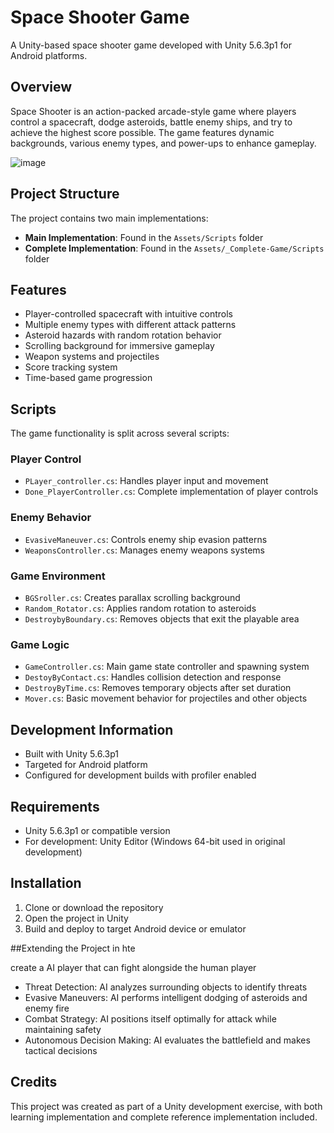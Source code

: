 # Space Shooter Game

A Unity-based space shooter game developed with Unity 5.6.3p1 for Android platforms.

## Overview
Space Shooter is an action-packed arcade-style game where players control a spacecraft, dodge asteroids, battle enemy ships, and try to achieve the highest score possible. The game features dynamic backgrounds, various enemy types, and power-ups to enhance gameplay.

![image](https://github.com/user-attachments/assets/90245eb8-e1bf-464b-92be-90b730e2cd6a)


## Project Structure
The project contains two main implementations:
- **Main Implementation**: Found in the `Assets/Scripts` folder
- **Complete Implementation**: Found in the `Assets/_Complete-Game/Scripts` folder

## Features
- Player-controlled spacecraft with intuitive controls
- Multiple enemy types with different attack patterns
- Asteroid hazards with random rotation behavior
- Scrolling background for immersive gameplay
- Weapon systems and projectiles
- Score tracking system
- Time-based game progression

## Scripts
The game functionality is split across several scripts:

### Player Control
- `PLayer_controller.cs`: Handles player input and movement
- `Done_PlayerController.cs`: Complete implementation of player controls

### Enemy Behavior
- `EvasiveManeuver.cs`: Controls enemy ship evasion patterns
- `WeaponsController.cs`: Manages enemy weapons systems

### Game Environment
- `BGSroller.cs`: Creates parallax scrolling background
- `Random_Rotator.cs`: Applies random rotation to asteroids
- `DestroybyBoundary.cs`: Removes objects that exit the playable area

### Game Logic
- `GameController.cs`: Main game state controller and spawning system
- `DestoyByContact.cs`: Handles collision detection and response
- `DestroyByTime.cs`: Removes temporary objects after set duration
- `Mover.cs`: Basic movement behavior for projectiles and other objects

## Development Information
- Built with Unity 5.6.3p1
- Targeted for Android platform
- Configured for development builds with profiler enabled

## Requirements
- Unity 5.6.3p1 or compatible version
- For development: Unity Editor (Windows 64-bit used in original development)

## Installation
1. Clone or download the repository
2. Open the project in Unity
3. Build and deploy to target Android device or emulator

##Extending the Project in hte 

create a AI player that can fight alongside the human player

- Threat Detection: AI analyzes surrounding objects to identify threats
- Evasive Maneuvers: AI performs intelligent dodging of asteroids and enemy fire
- Combat Strategy: AI positions itself optimally for attack while maintaining safety
- Autonomous Decision Making: AI evaluates the battlefield and makes tactical decisions

## Credits
This project was created as part of a Unity development exercise, with both learning implementation and complete reference implementation included.

